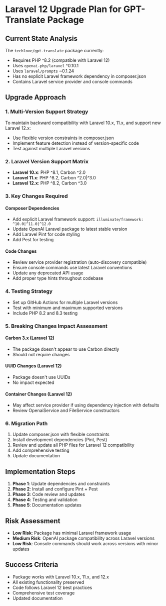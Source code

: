 # Laravel 12 Upgrade Plan for GPT-Translate Package

## Current State Analysis

The `techlove/gpt-translate` package currently:
- Requires PHP ^8.2 (compatible with Laravel 12)
- Uses `openai-php/laravel` ^0.10.1
- Uses `laravel/prompts` ~0.1.24
- Has no explicit Laravel framework dependency in composer.json
- Contains Laravel service provider and console commands

## Upgrade Approach

### 1. Multi-Version Support Strategy
To maintain backward compatibility with Laravel 10.x, 11.x, and support new Laravel 12.x:

- Use flexible version constraints in composer.json
- Implement feature detection instead of version-specific code
- Test against multiple Laravel versions

### 2. Laravel Version Support Matrix
- **Laravel 10.x**: PHP ^8.1, Carbon ^2.0
- **Laravel 11.x**: PHP ^8.2, Carbon ^2.0|^3.0  
- **Laravel 12.x**: PHP ^8.2, Carbon ^3.0

### 3. Key Changes Required

#### Composer Dependencies
- Add explicit Laravel framework support: `illuminate/framework: ^10.0|^11.0|^12.0`
- Update OpenAI Laravel package to latest stable version
- Add Laravel Pint for code styling
- Add Pest for testing

#### Code Changes
- Review service provider registration (auto-discovery compatible)
- Ensure console commands use latest Laravel conventions
- Update any deprecated API usage
- Add proper type hints throughout codebase

### 4. Testing Strategy
- Set up GitHub Actions for multiple Laravel versions
- Test with minimum and maximum supported versions
- Include PHP 8.2 and 8.3 testing

### 5. Breaking Changes Impact Assessment

#### Carbon 3.x (Laravel 12)
- The package doesn't appear to use Carbon directly
- Should not require changes

#### UUID Changes (Laravel 12)
- Package doesn't use UUIDs
- No impact expected

#### Container Changes (Laravel 12)
- May affect service provider if using dependency injection with defaults
- Review OpenaiService and FileService constructors

### 6. Migration Path
1. Update composer.json with flexible constraints
2. Install development dependencies (Pint, Pest)
3. Review and update all PHP files for Laravel 12 compatibility
4. Add comprehensive testing
5. Update documentation

## Implementation Steps

1. **Phase 1**: Update dependencies and constraints
2. **Phase 2**: Install and configure Pint + Pest
3. **Phase 3**: Code review and updates
4. **Phase 4**: Testing and validation
5. **Phase 5**: Documentation updates

## Risk Assessment

- **Low Risk**: Package has minimal Laravel framework usage
- **Medium Risk**: OpenAI package compatibility across Laravel versions
- **Low Risk**: Console commands should work across versions with minor updates

## Success Criteria

- Package works with Laravel 10.x, 11.x, and 12.x
- All existing functionality preserved
- Code follows Laravel 12 best practices
- Comprehensive test coverage
- Updated documentation